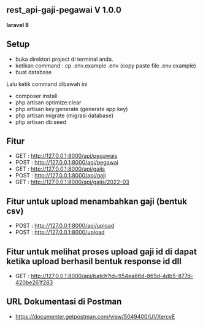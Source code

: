 ## rest_api-gaji-pegawai V 1.0.0
<p><b>
laravel 8
</b></p>

## Setup
- buka direktori project di terminal anda.
- ketikan command : cp .env.example .env (copy paste file .env.example)
- buat database 

Lalu ketik command dibawah ini
- composer install
- php artisan optimize:clear 
- php artisan key:generate (generate app key)
- php artisan migrate (migrasi database)
- php artisan db:seed 

## Fitur
- GET : http://127.0.0.1:8000/api/pegawais
- POST : http://127.0.0.1:8000/api/pegawai
- GET : http://127.0.0.1:8000/api/gajis
- POST : http://127.0.0.1:8000/api/gaji
- GET : http://127.0.0.1:8000/api/gajis/2022-03

## Fitur untuk upload menambahkan gaji (bentuk csv)
- POST : http://127.0.0.1:8000/api/upload
- POST : http://127.0.0.1:8000/upload
## Fitur untuk melihat proses upload gaji id di dapat ketika upload berhasil bentuk response id dll
- GET : http://127.0.0.1:8000/api/batch?id=954ea66d-865d-4db5-877d-420be261f283

## URL Dokumentasi di Postman
- https://documenter.getpostman.com/view/5049400/UVXercvE